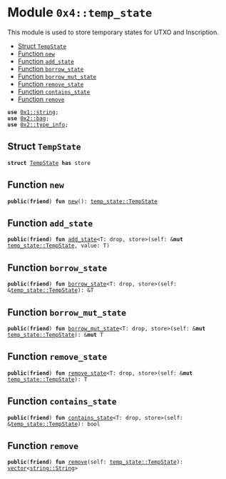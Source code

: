 
<a name="0x4_temp_state"></a>

# Module `0x4::temp_state`

This module is used to store temporary states for UTXO and Inscription.


-  [Struct `TempState`](#0x4_temp_state_TempState)
-  [Function `new`](#0x4_temp_state_new)
-  [Function `add_state`](#0x4_temp_state_add_state)
-  [Function `borrow_state`](#0x4_temp_state_borrow_state)
-  [Function `borrow_mut_state`](#0x4_temp_state_borrow_mut_state)
-  [Function `remove_state`](#0x4_temp_state_remove_state)
-  [Function `contains_state`](#0x4_temp_state_contains_state)
-  [Function `remove`](#0x4_temp_state_remove)


<pre><code><b>use</b> <a href="">0x1::string</a>;
<b>use</b> <a href="">0x2::bag</a>;
<b>use</b> <a href="">0x2::type_info</a>;
</code></pre>



<a name="0x4_temp_state_TempState"></a>

## Struct `TempState`



<pre><code><b>struct</b> <a href="temp_state.md#0x4_temp_state_TempState">TempState</a> <b>has</b> store
</code></pre>



<a name="0x4_temp_state_new"></a>

## Function `new`



<pre><code><b>public</b>(<b>friend</b>) <b>fun</b> <a href="temp_state.md#0x4_temp_state_new">new</a>(): <a href="temp_state.md#0x4_temp_state_TempState">temp_state::TempState</a>
</code></pre>



<a name="0x4_temp_state_add_state"></a>

## Function `add_state`



<pre><code><b>public</b>(<b>friend</b>) <b>fun</b> <a href="temp_state.md#0x4_temp_state_add_state">add_state</a>&lt;T: drop, store&gt;(self: &<b>mut</b> <a href="temp_state.md#0x4_temp_state_TempState">temp_state::TempState</a>, value: T)
</code></pre>



<a name="0x4_temp_state_borrow_state"></a>

## Function `borrow_state`



<pre><code><b>public</b>(<b>friend</b>) <b>fun</b> <a href="temp_state.md#0x4_temp_state_borrow_state">borrow_state</a>&lt;T: drop, store&gt;(self: &<a href="temp_state.md#0x4_temp_state_TempState">temp_state::TempState</a>): &T
</code></pre>



<a name="0x4_temp_state_borrow_mut_state"></a>

## Function `borrow_mut_state`



<pre><code><b>public</b>(<b>friend</b>) <b>fun</b> <a href="temp_state.md#0x4_temp_state_borrow_mut_state">borrow_mut_state</a>&lt;T: drop, store&gt;(self: &<b>mut</b> <a href="temp_state.md#0x4_temp_state_TempState">temp_state::TempState</a>): &<b>mut</b> T
</code></pre>



<a name="0x4_temp_state_remove_state"></a>

## Function `remove_state`



<pre><code><b>public</b>(<b>friend</b>) <b>fun</b> <a href="temp_state.md#0x4_temp_state_remove_state">remove_state</a>&lt;T: drop, store&gt;(self: &<b>mut</b> <a href="temp_state.md#0x4_temp_state_TempState">temp_state::TempState</a>): T
</code></pre>



<a name="0x4_temp_state_contains_state"></a>

## Function `contains_state`



<pre><code><b>public</b>(<b>friend</b>) <b>fun</b> <a href="temp_state.md#0x4_temp_state_contains_state">contains_state</a>&lt;T: drop, store&gt;(self: &<a href="temp_state.md#0x4_temp_state_TempState">temp_state::TempState</a>): bool
</code></pre>



<a name="0x4_temp_state_remove"></a>

## Function `remove`



<pre><code><b>public</b>(<b>friend</b>) <b>fun</b> <a href="temp_state.md#0x4_temp_state_remove">remove</a>(self: <a href="temp_state.md#0x4_temp_state_TempState">temp_state::TempState</a>): <a href="">vector</a>&lt;<a href="_String">string::String</a>&gt;
</code></pre>
